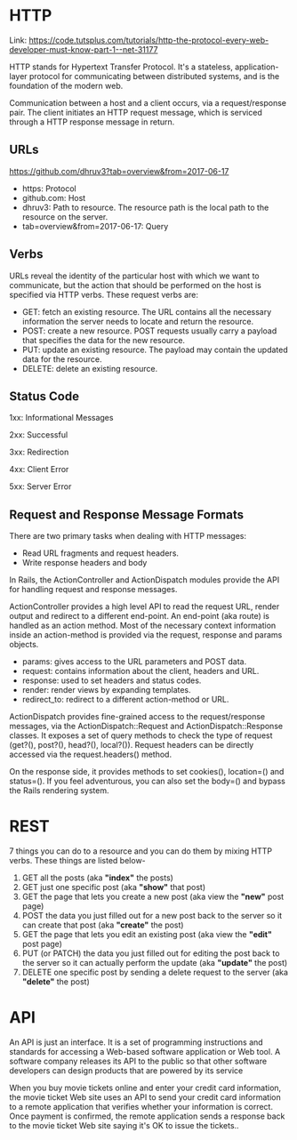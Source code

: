 # HTTP

Link: https://code.tutsplus.com/tutorials/http-the-protocol-every-web-developer-must-know-part-1--net-31177

HTTP stands for Hypertext Transfer Protocol. It's a stateless, application-layer protocol for communicating between distributed systems, and is the foundation of the modern web.

Communication between a host and a client occurs, via a request/response pair. The client initiates an HTTP request message, which is serviced through a HTTP response message in return.

## URLs

https://github.com/dhruv3?tab=overview&from=2017-06-17

* https: Protocol
* github.com: Host
* dhruv3: Path to resource. The resource path is the local path to the resource on the server.
* tab=overview&from=2017-06-17: Query

## Verbs

URLs reveal the identity of the particular host with which we want to communicate, but the action that should be performed on the host is specified via HTTP verbs. These request verbs are:

* GET: fetch an existing resource. The URL contains all the necessary information the server needs to locate and return the resource.
* POST: create a new resource. POST requests usually carry a payload that specifies the data for the new resource.
* PUT: update an existing resource. The payload may contain the updated data for the resource.
* DELETE: delete an existing resource.

## Status Code

1xx: Informational Messages

2xx: Successful

3xx: Redirection

4xx: Client Error

5xx: Server Error

## Request and Response Message Formats

There are two primary tasks when dealing with HTTP messages:
* Read URL fragments and request headers.
* Write response headers and body

In Rails, the ActionController and ActionDispatch modules provide the API for handling request and response messages.

ActionController provides a high level API to read the request URL, render output and redirect to a different end-point. An end-point (aka route) is handled as an action method. Most of the necessary context information inside an action-method is provided via the request, response and params objects.

* params: gives access to the URL parameters and POST data.
* request: contains information about the client, headers and URL.
* response: used to set headers and status codes.
* render: render views by expanding templates.
* redirect_to: redirect to a different action-method or URL.

ActionDispatch provides fine-grained access to the request/response messages, via the ActionDispatch::Request and ActionDispatch::Response classes. It exposes a set of query methods to check the type of request (get?(), post?(), head?(), local?()). Request headers can be directly accessed via the request.headers() method.

On the response side, it provides methods to set cookies(), location=() and status=(). If you feel adventurous, you can also set the body=() and bypass the Rails rendering system.

# REST

7 things you can do to a resource and you can do them by mixing HTTP verbs. These things are listed below-
1. GET all the posts (aka **"index"** the posts)
2. GET just one specific post (aka **"show"** that post)
3. GET the page that lets you create a new post (aka view the **"new"** post page)
4. POST the data you just filled out for a new post back to the server so it can create that post (aka **"create"** the post)
5. GET the page that lets you edit an existing post (aka view the **"edit"** post page)
6. PUT (or PATCH) the data you just filled out for editing the post back to the server so it can actually perform the update (aka **"update"** the post)
7. DELETE one specific post by sending a delete request to the server (aka **"delete"** the post)

# API

An API is just an interface. It is a set of programming instructions and standards for accessing a Web-based software application or Web
tool. A software company releases its API to the public so that other software developers can design products that are powered by its 
service

When you buy movie tickets online and enter your credit card information, the movie ticket Web site uses an API to send your credit card 
information to a remote application that verifies whether your information is correct. 
Once payment is confirmed, the remote application sends a response back to the movie ticket Web site saying it's OK to issue the tickets..




